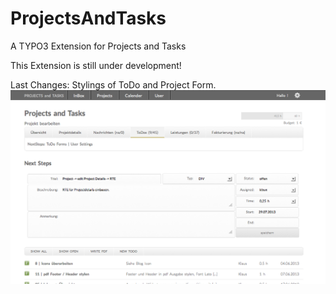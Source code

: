 ProjectsAndTasks
================

A TYPO3 Extension for Projects and Tasks

This Extension is still under development!

Last Changes: Stylings of ToDo and Project Form.
![Preview](https://github.com/klaus-ger/ProjectsAndTasks/blob/master/doc/TodoForm.png)
